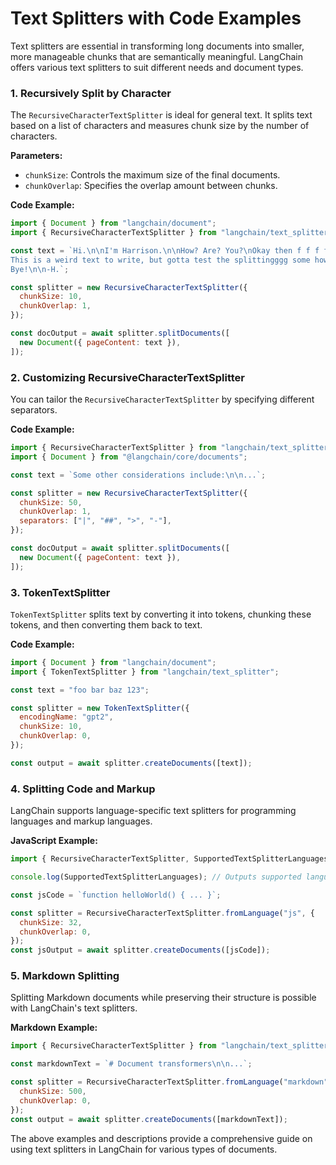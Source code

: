 # Text Splitters with Code Examples

Text splitters are essential in transforming long documents into smaller, more manageable chunks that are semantically meaningful. LangChain offers various text splitters to suit different needs and document types.

### 1. Recursively Split by Character

The `RecursiveCharacterTextSplitter` is ideal for general text. It splits text based on a list of characters and measures chunk size by the number of characters.

**Parameters:**
- `chunkSize`: Controls the maximum size of the final documents.
- `chunkOverlap`: Specifies the overlap amount between chunks.

**Code Example:**

```javascript
import { Document } from "langchain/document";
import { RecursiveCharacterTextSplitter } from "langchain/text_splitter";

const text = `Hi.\n\nI'm Harrison.\n\nHow? Are? You?\nOkay then f f f f.
This is a weird text to write, but gotta test the splittingggg some how.\n\n
Bye!\n\n-H.`;

const splitter = new RecursiveCharacterTextSplitter({
  chunkSize: 10,
  chunkOverlap: 1,
});

const docOutput = await splitter.splitDocuments([
  new Document({ pageContent: text }),
]);
```


### 2. Customizing RecursiveCharacterTextSplitter

You can tailor the `RecursiveCharacterTextSplitter` by specifying different separators.

**Code Example:** 

```javascript
import { RecursiveCharacterTextSplitter } from "langchain/text_splitter";
import { Document } from "@langchain/core/documents";

const text = `Some other considerations include:\n\n...`;

const splitter = new RecursiveCharacterTextSplitter({
  chunkSize: 50,
  chunkOverlap: 1,
  separators: ["|", "##", ">", "-"],
});

const docOutput = await splitter.splitDocuments([
  new Document({ pageContent: text }),
]);
```


### 3. TokenTextSplitter

`TokenTextSplitter` splits text by converting it into tokens, chunking these tokens, and then converting them back to text.

**Code Example:** 

```javascript
import { Document } from "langchain/document";
import { TokenTextSplitter } from "langchain/text_splitter";

const text = "foo bar baz 123";

const splitter = new TokenTextSplitter({
  encodingName: "gpt2",
  chunkSize: 10,
  chunkOverlap: 0,
});

const output = await splitter.createDocuments([text]);
```


### 4. Splitting Code and Markup

LangChain supports language-specific text splitters for programming languages and markup languages.

**JavaScript Example:** 

```javascript
import { RecursiveCharacterTextSplitter, SupportedTextSplitterLanguages } from "langchain/text_splitter";

console.log(SupportedTextSplitterLanguages); // Outputs supported languages

const jsCode = `function helloWorld() { ... }`;

const splitter = RecursiveCharacterTextSplitter.fromLanguage("js", {
  chunkSize: 32,
  chunkOverlap: 0,
});
const jsOutput = await splitter.createDocuments([jsCode]);
```


### 5. Markdown Splitting

Splitting Markdown documents while preserving their structure is possible with LangChain's text splitters.

**Markdown Example:** 

```javascript
import { RecursiveCharacterTextSplitter } from "langchain/text_splitter";

const markdownText = `# Document transformers\n\n...`;

const splitter = RecursiveCharacterTextSplitter.fromLanguage("markdown", {
  chunkSize: 500,
  chunkOverlap: 0,
});
const output = await splitter.createDocuments([markdownText]);
```

The above examples and descriptions provide a comprehensive guide on using text splitters in LangChain for various types of documents.
